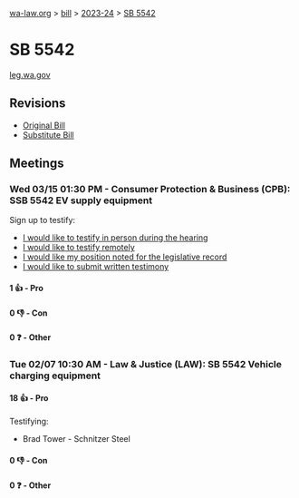 [wa-law.org](/) > [bill](/bill/) > [2023-24](/bill/2023-24/) > [SB 5542](/bill/2023-24/sb/5542/)

# SB 5542
[leg.wa.gov](https://app.leg.wa.gov/billsummary?BillNumber=5542&Year=2023&Initiative=false)

## Revisions
* [Original Bill](1/)
* [Substitute Bill](S/)

## Meetings
### Wed 03/15 01:30 PM - Consumer Protection & Business (CPB): SSB 5542 EV supply equipment
Sign up to testify:
* [I would like to testify in person during the hearing](https://app.leg.wa.gov/csi/Testifier/Add?chamber=House&mId=31017&aId=153309&caId=21993&tId=1)
* [I would like to testify remotely](https://app.leg.wa.gov/csi/Testifier/Add?chamber=House&mId=31017&aId=153309&caId=21993&tId=2)
* [I would like my position noted for the legislative record](https://app.leg.wa.gov/csi/Testifier/Add?chamber=House&mId=31017&aId=153309&caId=21993&tId=3)
* [I would like to submit written testimony](https://app.leg.wa.gov/csi/Testifier/Add?chamber=House&mId=31017&aId=153309&caId=21993&tId=4)

#### 1 👍 - Pro

#### 0 👎 - Con

#### 0 ❓ - Other

### Tue 02/07 10:30 AM - Law & Justice (LAW): SB 5542 Vehicle charging equipment
#### 18 👍 - Pro
Testifying:
* Brad Tower - Schnitzer Steel

#### 0 👎 - Con

#### 0 ❓ - Other
